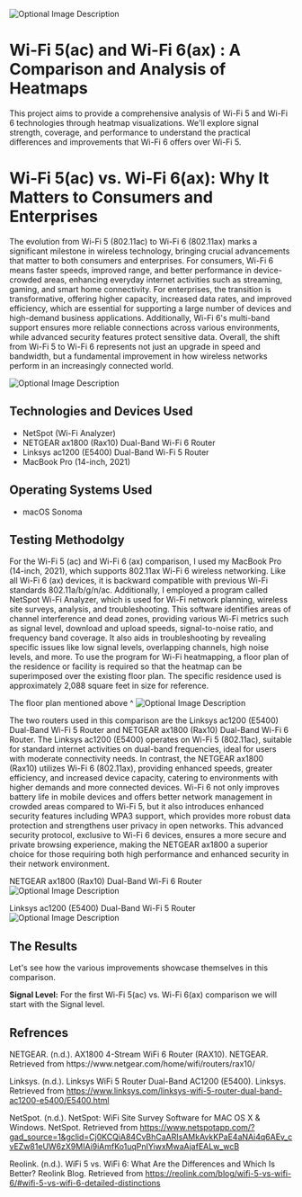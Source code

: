 <p align="center">


</p>
<p>


![Optional Image Description](https://i.imgur.com/7OmZpUi.jpeg)

</p>
<p>

<h1>Wi-Fi 5(ac) and Wi-Fi 6(ax) : A Comparison and Analysis of Heatmaps</h1>
This project aims to provide a comprehensive analysis of Wi-Fi 5 and Wi-Fi 6 technologies through heatmap visualizations. We'll explore signal strength, coverage, and performance to understand the practical differences and improvements that Wi-Fi 6 offers over Wi-Fi 5.

<h1> Wi-Fi 5(ac) vs. Wi-Fi 6(ax): Why It Matters to Consumers and Enterprises </h1>
The evolution from Wi-Fi 5 (802.11ac) to Wi-Fi 6 (802.11ax) marks a significant milestone in wireless technology, bringing crucial advancements that matter to both consumers and enterprises. For consumers, Wi-Fi 6 means faster speeds, improved range, and better performance in device-crowded areas, enhancing everyday internet activities such as streaming, gaming, and smart home connectivity. For enterprises, the transition is transformative, offering higher capacity, increased data rates, and improved efficiency, which are essential for supporting a large number of devices and high-demand business applications. Additionally, Wi-Fi 6's multi-band support ensures more reliable connections across various environments, while advanced security features protect sensitive data. Overall, the shift from Wi-Fi 5 to Wi-Fi 6 represents not just an upgrade in speed and bandwidth, but a fundamental improvement in how wireless networks perform in an increasingly connected world.


![Optional Image Description](https://i.imgur.com/a6T9foo.png)

<h2>Technologies and Devices Used</h2>

- NetSpot (Wi-Fi Analyzer)
- NETGEAR ax1800 (Rax10) Dual-Band Wi-Fi 6 Router
- Linksys ac1200 (E5400) Dual-Band Wi-Fi 5 Router 
- MacBook Pro (14-inch, 2021)

<h2>Operating Systems Used </h2>

- macOS Sonoma </b> 


<h2>Testing Methodolgy</h2>

For the Wi-Fi 5 (ac) and Wi-Fi 6 (ax) comparison, I used my MacBook Pro (14-inch, 2021), which supports 802.11ax Wi-Fi 6 wireless networking. Like all Wi-Fi 6 (ax) devices, it is backward compatible with previous Wi-Fi standards 802.11a/b/g/n/ac. Additionally, I employed a program called NetSpot Wi-Fi Analyzer, which is used for Wi-Fi network planning, wireless site surveys, analysis, and troubleshooting. This software identifies areas of channel interference and dead zones, providing various Wi-Fi metrics such as signal level, download and upload speeds, signal-to-noise ratio, and frequency band coverage. It also aids in troubleshooting by revealing specific issues like low signal levels, overlapping channels, high noise levels, and more. To use the program for Wi-Fi heatmapping, a floor plan of the residence or facility is required so that the heatmap can be superimposed over the existing floor plan. The specific residence used is approximately 2,088 square feet in size for reference.

The floor plan mentioned above ^
![Optional Image Description](https://i.imgur.com/eXmSTas.jpeg)


The two routers used in this comparison are the Linksys ac1200 (E5400) Dual-Band Wi-Fi 5 Router and NETGEAR ax1800 (Rax10) Dual-Band Wi-Fi 6 Router. The Linksys ac1200 (E5400) operates on Wi-Fi 5 (802.11ac), suitable for standard internet activities on dual-band frequencies, ideal for users with moderate connectivity needs. In contrast, the NETGEAR ax1800 (Rax10) utilizes Wi-Fi 6 (802.11ax), providing enhanced speeds, greater efficiency, and increased device capacity, catering to environments with higher demands and more connected devices. Wi-Fi 6 not only improves battery life in mobile devices and offers better network management in crowded areas compared to Wi-Fi 5, but it also introduces enhanced security features including WPA3 support, which provides more robust data protection and strengthens user privacy in open networks. This advanced security protocol, exclusive to Wi-Fi 6 devices, ensures a more secure and private browsing experience, making the NETGEAR ax1800 a superior choice for those requiring both high performance and enhanced security in their network environment.

NETGEAR ax1800 (Rax10) Dual-Band Wi-Fi 6 Router
![Optional Image Description](https://i.imgur.com/EuLpZAv.jpeg)

Linksys ac1200 (E5400) Dual-Band Wi-Fi 5 Router 
![Optional Image Description](https://i.imgur.com/yW0tqKC.jpeg)

<p>

</p>
<p>

<h2>The Results</h2> 
Let's see how the various improvements showcase themselves in this comparison.

**Signal Level:** For the first Wi-Fi 5(ac) vs. Wi-Fi 6(ax) comparison we will start with the Signal level.













<h2>Refrences</h2>
NETGEAR. (n.d.). AX1800 4-Stream WiFi 6 Router (RAX10). NETGEAR. Retrieved from https://www.netgear.com/home/wifi/routers/rax10/

Linksys. (n.d.). Linksys WiFi 5 Router Dual-Band AC1200 (E5400). Linksys. Retrieved from https://www.linksys.com/linksys-wifi-5-router-dual-band-ac1200-e5400/E5400.html

NetSpot. (n.d.). NetSpot: WiFi Site Survey Software for MAC OS X & Windows. NetSpot. Retrieved from https://www.netspotapp.com/?gad_source=1&gclid=Cj0KCQiA84CvBhCaARIsAMkAvkKPaE4aNAi4q6AEv_cvEZw81eUW6zX9MIAi9iAmfKo1uqPnIYiwxMwaAjafEALw_wcB

Reolink. (n.d.). WiFi 5 vs. WiFi 6: What Are the Differences and Which Is Better? Reolink Blog. Retrieved from https://reolink.com/blog/wifi-5-vs-wifi-6/#wifi-5-vs-wifi-6-detailed-distinctions

